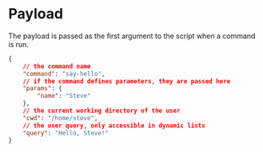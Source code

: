 # Payload

The payload is passed as the first argument to the script when a command is run.

```json
{
    // the command name
    "command": "say-hello",
    // if the command defines parameters, they are passed here
    "params": {
        "name": "Steve"
    },
    // the current working directory of the user
    "cwd": "/home/steve",
    // the user query, only accessible in dynamic lists
    "query": "Hello, Steve!"
}
```
